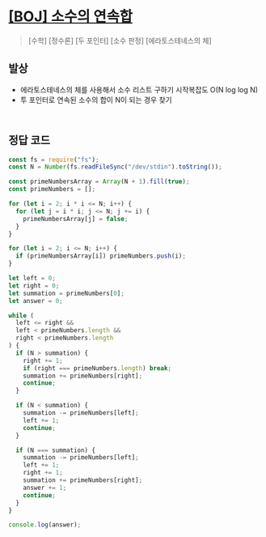 # [[BOJ] 소수의 연속합](https://www.acmicpc.net/problem/1644)

> [수학] [정수론] [두 포인터] [소수 판정] [에라토스테네스의 체]

## 발상

- 에라토스테네스의 체를 사용해서 소수 리스트 구하기 시작복잡도 O(N log log N)
- 투 포인터로 연속된 소수의 합이 N이 되는 경우 찾기

## <br>정답 코드

```js
const fs = require("fs");
const N = Number(fs.readFileSync("/dev/stdin").toString());

const primeNumbersArray = Array(N + 1).fill(true);
const primeNumbers = [];

for (let i = 2; i * i <= N; i++) {
  for (let j = i * i; j <= N; j += i) {
    primeNumbersArray[j] = false;
  }
}

for (let i = 2; i <= N; i++) {
  if (primeNumbersArray[i]) primeNumbers.push(i);
}

let left = 0;
let right = 0;
let summation = primeNumbers[0];
let answer = 0;

while (
  left <= right &&
  left < primeNumbers.length &&
  right < primeNumbers.length
) {
  if (N > summation) {
    right += 1;
    if (right === primeNumbers.length) break;
    summation += primeNumbers[right];
    continue;
  }

  if (N < summation) {
    summation -= primeNumbers[left];
    left += 1;
    continue;
  }

  if (N === summation) {
    summation -= primeNumbers[left];
    left += 1;
    right += 1;
    summation += primeNumbers[right];
    answer += 1;
    continue;
  }
}

console.log(answer);
```
